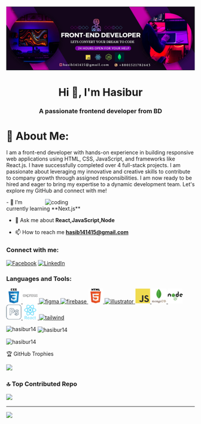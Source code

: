![logo](https://github.com/Hasibur14/Hasibur14/blob/main/Screenshot%20(79).png)
<h1 align="center">Hi 👋, I'm Hasibur</h1>
<h3 align="center">A passionate frontend developer from BD</h3>


# 💫 About Me:
I am a front-end developer with hands-on experience in building responsive web applications using HTML, CSS, JavaScript, and frameworks like React.js. I have successfully completed over 4 full-stack projects. I am passionate about leveraging my innovative and creative skills to contribute to company growth through assigned responsibilities. I am now ready to be hired and eager to bring my expertise to a dynamic development team. Let's explore my GitHub and connect with me!

<img align="right" alt="coding" width="400" src="https://www.cyanous.com/img/php.gif">
- 🌱 I’m currently learning **Next.js**

- 💬 Ask me about **React,JavaScript,Node**

- 📫 How to reach me **hasib141415@gmail.com**


<h3 align="left">Connect with me:</h3>
<p align="left">

[![Facebook](https://img.shields.io/badge/Facebook-%231877F2.svg?logo=Facebook&logoColor=white)](https://facebook.com/https://www.facebook.com/hasibur.rahmanhasib.1690) [![LinkedIn](https://img.shields.io/badge/LinkedIn-%230077B5.svg?logo=linkedin&logoColor=white)](https://linkedin.com/in/https://www.linkedin.com/in/hasibur-web) 

<h3 align="left">Languages and Tools:</h3>
<p align="left"> <a href="https://www.w3schools.com/css/" target="_blank" rel="noreferrer"> <img src="https://raw.githubusercontent.com/devicons/devicon/master/icons/css3/css3-original-wordmark.svg" alt="css3" width="40" height="40"/> </a> <a href="https://expressjs.com" target="_blank" rel="noreferrer"> <img src="https://raw.githubusercontent.com/devicons/devicon/master/icons/express/express-original-wordmark.svg" alt="express" width="40" height="40"/> </a> <a href="https://www.figma.com/" target="_blank" rel="noreferrer"> <img src="https://www.vectorlogo.zone/logos/figma/figma-icon.svg" alt="figma" width="40" height="40"/> </a> <a href="https://firebase.google.com/" target="_blank" rel="noreferrer"> <img src="https://www.vectorlogo.zone/logos/firebase/firebase-icon.svg" alt="firebase" width="40" height="40"/> </a> <a href="https://www.w3.org/html/" target="_blank" rel="noreferrer"> <img src="https://raw.githubusercontent.com/devicons/devicon/master/icons/html5/html5-original-wordmark.svg" alt="html5" width="40" height="40"/> </a> <a href="https://www.adobe.com/in/products/illustrator.html" target="_blank" rel="noreferrer"> <img src="https://www.vectorlogo.zone/logos/adobe_illustrator/adobe_illustrator-icon.svg" alt="illustrator" width="40" height="40"/> </a> <a href="https://developer.mozilla.org/en-US/docs/Web/JavaScript" target="_blank" rel="noreferrer"> <img src="https://raw.githubusercontent.com/devicons/devicon/master/icons/javascript/javascript-original.svg" alt="javascript" width="40" height="40"/> </a> <a href="https://www.mongodb.com/" target="_blank" rel="noreferrer"> <img src="https://raw.githubusercontent.com/devicons/devicon/master/icons/mongodb/mongodb-original-wordmark.svg" alt="mongodb" width="40" height="40"/> </a> <a href="https://nodejs.org" target="_blank" rel="noreferrer"> <img src="https://raw.githubusercontent.com/devicons/devicon/master/icons/nodejs/nodejs-original-wordmark.svg" alt="nodejs" width="40" height="40"/> </a> <a href="https://www.photoshop.com/en" target="_blank" rel="noreferrer"> <img src="https://raw.githubusercontent.com/devicons/devicon/master/icons/photoshop/photoshop-line.svg" alt="photoshop" width="40" height="40"/> </a> <a href="https://reactjs.org/" target="_blank" rel="noreferrer"> <img src="https://raw.githubusercontent.com/devicons/devicon/master/icons/react/react-original-wordmark.svg" alt="react" width="40" height="40"/> </a> <a href="https://tailwindcss.com/" target="_blank" rel="noreferrer"> <img src="https://www.vectorlogo.zone/logos/tailwindcss/tailwindcss-icon.svg" alt="tailwind" width="40" height="40"/> </a> </p>

<p><img align="left" src="https://github-readme-stats.vercel.app/api/top-langs?username=hasibur14&show_icons=true&locale=en&layout=compact" alt="hasibur14" /></p>

<p>&nbsp;<img align="center" src="https://github-readme-stats.vercel.app/api?username=hasibur14&show_icons=true&locale=en" alt="hasibur14" /></p>

<p><img align="center" src="https://github-readme-streak-stats.herokuapp.com/?user=hasibur14&" alt="hasibur14" /></p

## 🏆 GitHub Trophies
![](https://github-profile-trophy.vercel.app/?username=Hasibur14&theme=radical&no-frame=false&no-bg=false&margin-w=4)


### 🔝 Top Contributed Repo
![](https://github-contributor-stats.vercel.app/api?username=Hasibur14&limit=5&theme=dark&combine_all_yearly_contributions=true)

---
[![](https://visitcount.itsvg.in/api?id=Hasibur14&icon=0&color=1)](https://visitcount.itsvg.in)

<!-- Proudly created with GPRM ( https://gprm.itsvg.in ) -->
